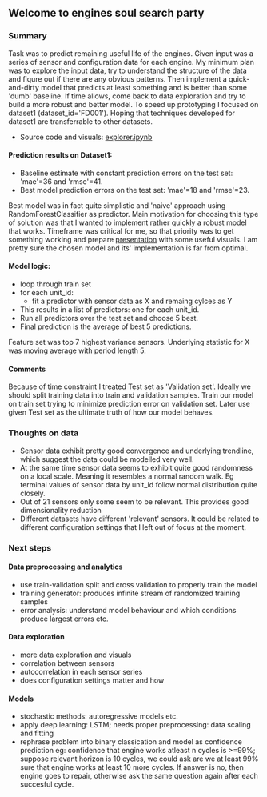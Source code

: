 ﻿## Welcome to engines soul search party

### Summary

Task was to predict remaining useful life of the engines. Given input was a series of sensor and configuration data for each engine. My minimum plan was to explore the input data, try to understand the structure of the data and fiqure out if there are any obvious patterns. Then implement a quick-and-dirty model that predicts at least something and is better than some 'dumb' baseline. If time allows, come back to data exploration and try to build a more robust and better model.
To speed up prototyping I focused on dataset1 (dataset_id='FD001'). Hoping that techniques developed for dataset1 are transferrable to other datasets.

* Source code and visuals: [explorer.ipynb](https://github.com/urmaspitsi/mt/blob/master/explorer.ipynb)

#### Prediction results on Dataset1:
* Baseline estimate with constant prediction errors on the test set: 'mae'=36 and 'rmse'=41.
* Best model prediction errors on the test set: 'mae'=18 and 'rmse'=23.

Best model was in fact quite simplistic and 'naive' approach using RandomForestClassifier as predictor. Main motivation for choosing this type of solution was that I wanted to implement rather quickly a robust model that works. Timeframe was critical for me, so that priority was to get something working and prepare [presentation](https://github.com/urmaspitsi/mt/blob/master/explorer.ipynb) with some useful visuals.
I am pretty sure the chosen model and its' implementation is far from optimal.

#### Model logic:
* loop through train set
* for each unit_id: 
  * fit a predictor with sensor data as X and remaing cylces as Y
* This results in a list of predictors: one for each unit_id.
* Run all predictors over the test set and choose 5 best.
* Final prediction is the average of best 5 predictions.

Feature set was top 7 highest variance sensors.
Underlying statistic for X was moving average with period length 5.

#### Comments
Because of time constraint I treated Test set as 'Validation set'. Ideally we should split training data into train and validation samples. Train our model on train set trying to minimize prediction error on validation set. Later use given Test set as the ultimate truth of how our model behaves. 



### Thoughts on data
* Sensor data exhibit pretty good convergence and underlying trendline, which suggest the data could be modelled very well.
* At the same time sensor data seems to exhibit quite good randomness on a local scale. Meaning it resembles a normal random walk. Eg terminal values of sensor data by unit_id follow normal distribution quite closely.
* Out of 21 sensors only some seem to be relevant. This provides good dimensionality reduction
* Different datasets have different 'relevant' sensors. It could be related to different configuration settings that I left out of focus at the moment. 

### Next steps
#### Data preprocessing and analytics
* use train-validation split and cross validation to properly train the model
* training generator: produces infinite stream of randomized training samples
* error analysis: understand model behaviour and which conditions produce largest errors etc.

#### Data exploration
* more data exploration and visuals
* correlation between sensors
* autocorrelation in each sensor series
* does configuration settings matter and how

#### Models
* stochastic methods: autoregressive models etc.
* apply deep learning: LSTM; needs proper preprocessing: data scaling and fitting
* rephrase problem into binary classication and model as confidence prediction eg: confidence that engine works atleast n cycles is >=99%; suppose relevant horizon is 10 cycles, we could ask are we at least 99% sure that engine works at least 10 more cycles. If answer is no, then engine goes to repair, otherwise ask the same question again after each succesful cycle.